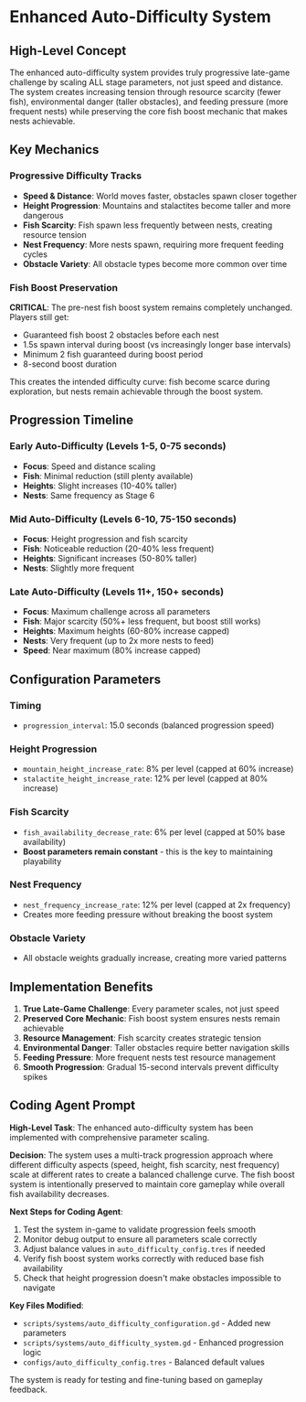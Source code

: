 # Enhanced Auto-Difficulty System

## High-Level Concept

The enhanced auto-difficulty system provides truly progressive late-game challenge by scaling ALL stage parameters, not just speed and distance. The system creates increasing tension through resource scarcity (fewer fish), environmental danger (taller obstacles), and feeding pressure (more frequent nests) while preserving the core fish boost mechanic that makes nests achievable.

## Key Mechanics

### Progressive Difficulty Tracks
- **Speed & Distance**: World moves faster, obstacles spawn closer together
- **Height Progression**: Mountains and stalactites become taller and more dangerous
- **Fish Scarcity**: Fish spawn less frequently between nests, creating resource tension
- **Nest Frequency**: More nests spawn, requiring more frequent feeding cycles
- **Obstacle Variety**: All obstacle types become more common over time

### Fish Boost Preservation
**CRITICAL**: The pre-nest fish boost system remains completely unchanged. Players still get:
- Guaranteed fish boost 2 obstacles before each nest
- 1.5s spawn interval during boost (vs increasingly longer base intervals)
- Minimum 2 fish guaranteed during boost period
- 8-second boost duration

This creates the intended difficulty curve: fish become scarce during exploration, but nests remain achievable through the boost system.

## Progression Timeline

### Early Auto-Difficulty (Levels 1-5, 0-75 seconds)
- **Focus**: Speed and distance scaling
- **Fish**: Minimal reduction (still plenty available)
- **Heights**: Slight increases (10-40% taller)
- **Nests**: Same frequency as Stage 6

### Mid Auto-Difficulty (Levels 6-10, 75-150 seconds)  
- **Focus**: Height progression and fish scarcity
- **Fish**: Noticeable reduction (20-40% less frequent)
- **Heights**: Significant increases (50-80% taller)
- **Nests**: Slightly more frequent

### Late Auto-Difficulty (Levels 11+, 150+ seconds)
- **Focus**: Maximum challenge across all parameters
- **Fish**: Major scarcity (50%+ less frequent, but boost still works)
- **Heights**: Maximum heights (60-80% increase capped)
- **Nests**: Very frequent (up to 2x more nests to feed)
- **Speed**: Near maximum (80% increase capped)

## Configuration Parameters

### Timing
- `progression_interval`: 15.0 seconds (balanced progression speed)

### Height Progression
- `mountain_height_increase_rate`: 8% per level (capped at 60% increase)
- `stalactite_height_increase_rate`: 12% per level (capped at 80% increase)

### Fish Scarcity
- `fish_availability_decrease_rate`: 6% per level (capped at 50% base availability)
- **Boost parameters remain constant** - this is the key to maintaining playability

### Nest Frequency  
- `nest_frequency_increase_rate`: 12% per level (capped at 2x frequency)
- Creates more feeding pressure without breaking the boost system

### Obstacle Variety
- All obstacle weights gradually increase, creating more varied patterns

## Implementation Benefits

1. **True Late-Game Challenge**: Every parameter scales, not just speed
2. **Preserved Core Mechanic**: Fish boost system ensures nests remain achievable
3. **Resource Management**: Fish scarcity creates strategic tension
4. **Environmental Danger**: Taller obstacles require better navigation skills
5. **Feeding Pressure**: More frequent nests test resource management
6. **Smooth Progression**: Gradual 15-second intervals prevent difficulty spikes

## Coding Agent Prompt

**High-Level Task**: The enhanced auto-difficulty system has been implemented with comprehensive parameter scaling.

**Decision**: The system uses a multi-track progression approach where different difficulty aspects (speed, height, fish scarcity, nest frequency) scale at different rates to create a balanced challenge curve. The fish boost system is intentionally preserved to maintain core gameplay while overall fish availability decreases.

**Next Steps for Coding Agent**:
1. Test the system in-game to validate progression feels smooth
2. Monitor debug output to ensure all parameters scale correctly  
3. Adjust balance values in `auto_difficulty_config.tres` if needed
4. Verify fish boost system works correctly with reduced base fish availability
5. Check that height progression doesn't make obstacles impossible to navigate

**Key Files Modified**:
- `scripts/systems/auto_difficulty_configuration.gd` - Added new parameters
- `scripts/systems/auto_difficulty_system.gd` - Enhanced progression logic
- `configs/auto_difficulty_config.tres` - Balanced default values

The system is ready for testing and fine-tuning based on gameplay feedback.
